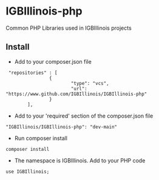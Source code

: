 # IGBIllinois-php
Common PHP Libraries used in IGBIllinois projects

## Install
* Add to your composer.json file
```
 "repositories" : [
                {
                        "type": "vcs",
                        "url": "https://www.github.com/IGBIllinois/IGBIllinois-php"
                }
        ],
```
* Add to your 'required' section of the composer.json file
```
"IGBIllinois/IGBIllinois-php": "dev-main"
```
* Run composer install
```
composer install
```
* The namespace is IGBIllinois.  Add to your PHP code
```
use IGBIllinois;
```

